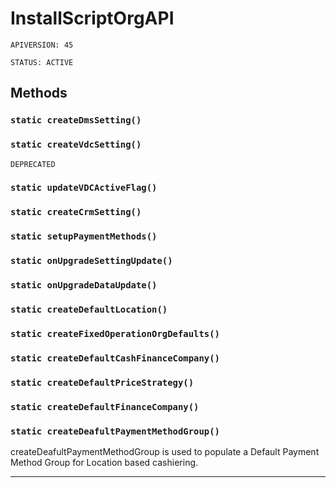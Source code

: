 # InstallScriptOrgAPI

`APIVERSION: 45`

`STATUS: ACTIVE`
## Methods
### `static createDmsSetting()`
### `static createVdcSetting()`

`DEPRECATED`
### `static updateVDCActiveFlag()`
### `static createCrmSetting()`
### `static setupPaymentMethods()`
### `static onUpgradeSettingUpdate()`
### `static onUpgradeDataUpdate()`
### `static createDefaultLocation()`
### `static createFixedOperationOrgDefaults()`
### `static createDefaultCashFinanceCompany()`
### `static createDefaultPriceStrategy()`
### `static createDefaultFinanceCompany()`
### `static createDeafultPaymentMethodGroup()`

createDeafultPaymentMethodGroup is used to populate a Default Payment Method Group for Location based cashiering.

---
